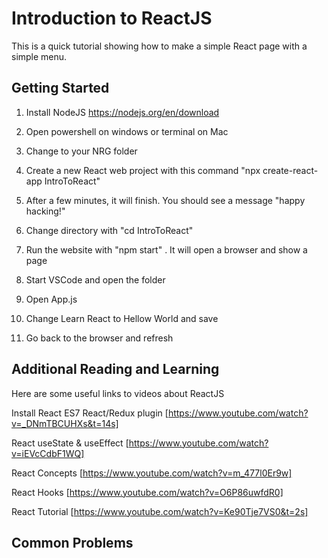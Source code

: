 # Introduction to ReactJS

This is a quick tutorial showing how to make a simple React page with a simple menu. 

## Getting Started

1. Install NodeJS https://nodejs.org/en/download

2. Open powershell on windows or terminal on Mac

3. Change to your NRG folder

4. Create a new React web project with this command "npx create-react-app IntroToReact"

5. After a few minutes, it will finish. You should see a message "happy hacking!"

6. Change directory with "cd IntroToReact"

7. Run the website with "npm start" . It will open a browser and show a page

8. Start VSCode and open the folder

9. Open App.js

10. Change Learn React to Hellow World and save

11. Go back to the browser and refresh

## Additional Reading and Learning

Here are some useful links to videos about ReactJS

Install React ES7 React/Redux plugin [https://www.youtube.com/watch?v=_DNmTBCUHXs&t=14s]

React useState & useEffect [https://www.youtube.com/watch?v=iEVcCdbF1WQ]

React Concepts [https://www.youtube.com/watch?v=m_477l0Er9w]

React Hooks [https://www.youtube.com/watch?v=O6P86uwfdR0]

React Tutorial [https://www.youtube.com/watch?v=Ke90Tje7VS0&t=2s]

## Common Problems
